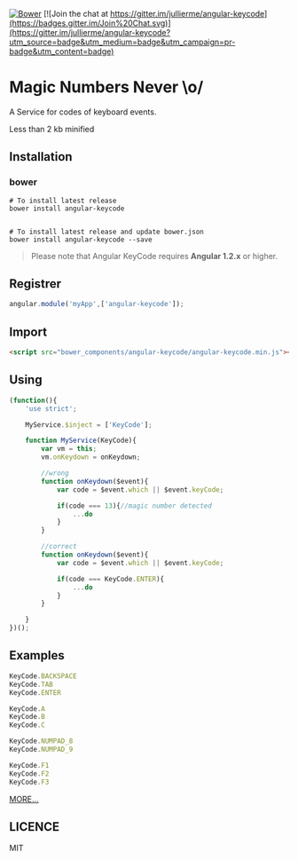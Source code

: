 [![Bower](https://img.shields.io/bower/v/angular-keycode.svg)](http://bower.io/search/?q=angular-keycode)
[![Join the chat at https://gitter.im/jullierme/angular-keycode](https://badges.gitter.im/Join%20Chat.svg)](https://gitter.im/jullierme/angular-keycode?utm_source=badge&utm_medium=badge&utm_campaign=pr-badge&utm_content=badge)


Magic Numbers Never \o/
===================

A Service for codes of keyboard events.

Less than 2 kb minified

Installation
-------------

### bower

```shell
# To install latest release
bower install angular-keycode


# To install latest release and update bower.json
bower install angular-keycode --save
```

> Please note that Angular KeyCode requires **Angular 1.2.x** or higher.


Registrer
-------------
```js
angular.module('myApp',['angular-keycode']);
```

Import
-------------
```html
<script src="bower_components/angular-keycode/angular-keycode.min.js"></script>
```

Using
-------------
```js
(function(){
	'use strict';

	MyService.$inject = ['KeyCode'];

	function MyService(KeyCode){
		var vm = this;
		vm.onKeydown = onKeydown;

        //wrong
		function onKeydown($event){
			var code = $event.which || $event.keyCode;

			if(code === 13){//magic number detected
				...do
			}
		}

        //correct
		function onKeydown($event){
            var code = $event.which || $event.keyCode;

            if(code === KeyCode.ENTER){
                ...do
            }
        }

	}
})();

```

Examples
------------

```js
KeyCode.BACKSPACE
KeyCode.TAB
KeyCode.ENTER

KeyCode.A
KeyCode.B
KeyCode.C

KeyCode.NUMPAD_8
KeyCode.NUMPAD_9

KeyCode.F1
KeyCode.F2
KeyCode.F3

```

[MORE...](https://github.com/jullierme/angular-keycode/blob/master/angular-keycode.js)


LICENCE
-------------

MIT